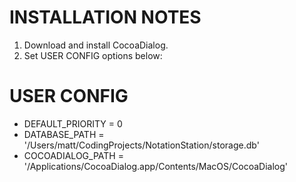 INSTALLATION NOTES
===
1. Download and install CocoaDialog.
2. Set USER CONFIG options below:

USER CONFIG
===
- DEFAULT_PRIORITY = 0
- DATABASE_PATH = '/Users/matt/CodingProjects/NotationStation/storage.db'
- COCOADIALOG_PATH = '/Applications/CocoaDialog.app/Contents/MacOS/CocoaDialog'
